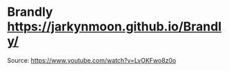 # Brandly  https://jarkynmoon.github.io/Brandly/

Source: https://www.youtube.com/watch?v=LvOKFwo8z0o
